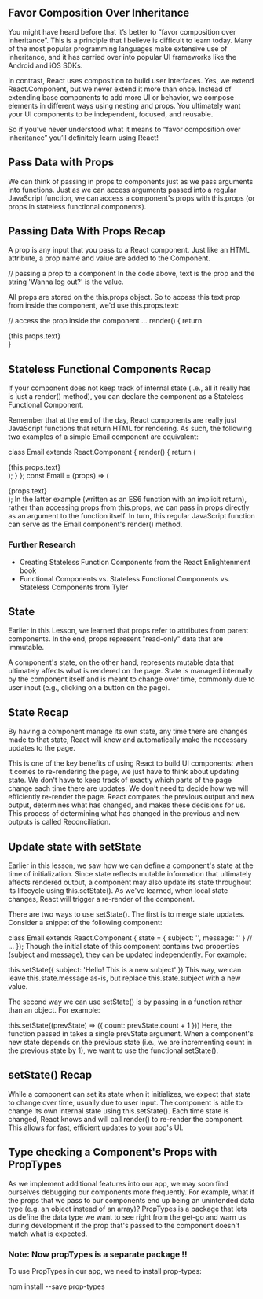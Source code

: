 ## Favor Composition Over Inheritance
You might have heard before that it’s better to “favor composition over inheritance”. This is a principle that I believe is difficult to learn today. Many of the most popular programming languages make extensive use of inheritance, and it has carried over into popular UI frameworks like the Android and iOS SDKs.

In contrast, React uses composition to build user interfaces. Yes, we extend React.Component, but we never extend it more than once. Instead of extending base components to add more UI or behavior, we compose elements in different ways using nesting and props. You ultimately want your UI components to be independent, focused, and reusable.

So if you’ve never understood what it means to “favor composition over inheritance” you’ll definitely learn using React!

## Pass Data with Props
We can think of passing in props to components just as we pass arguments into functions. Just as we can access arguments passed into a regular JavaScript function, we can access a component's props with this.props (or props in stateless functional components).

## Passing Data With Props Recap
A prop is any input that you pass to a React component. Just like an HTML attribute, a prop name and value are added to the Component.

// passing a prop to a component
<LogoutButton text='Wanna log out?' />
In the code above, text is the prop and the string 'Wanna log out?' is the value.

All props are stored on the this.props object. So to access this text prop from inside the component, we'd use this.props.text:

// access the prop inside the component
...
render() {
    return <div>{this.props.text}</div>
}

## Stateless Functional Components Recap
If your component does not keep track of internal state (i.e., all it really has is just a render() method), you can declare the component as a Stateless Functional Component.

Remember that at the end of the day, React components are really just JavaScript functions that return HTML for rendering. As such, the following two examples of a simple Email component are equivalent:

class Email extends React.Component {
  render() {
    return (
      <div>
        {this.props.text}
      </div>
    );
  }
};
const Email = (props) => (
  <div>
    {props.text}
  </div>
);
In the latter example (written as an ES6 function with an implicit return), rather than accessing props from this.props, we can pass in props directly as an argument to the function itself. In turn, this regular JavaScript function can serve as the Email component's render() method.

### Further Research
* Creating Stateless Function Components from the React Enlightenment book
* Functional Components vs. Stateless Functional Components vs. Stateless Components from Tyler

## State
Earlier in this Lesson, we learned that props refer to attributes from parent components. In the end, props represent "read-only" data that are immutable.

A component's state, on the other hand, represents mutable data that ultimately affects what is rendered on the page. State is managed internally by the component itself and is meant to change over time, commonly due to user input (e.g., clicking on a button on the page).

## State Recap
By having a component manage its own state, any time there are changes made to that state, React will know and automatically make the necessary updates to the page.

This is one of the key benefits of using React to build UI components: when it comes to re-rendering the page, we just have to think about updating state. We don't have to keep track of exactly which parts of the page change each time there are updates. We don't need to decide how we will efficiently re-render the page. React compares the previous output and new output, determines what has changed, and makes these decisions for us. This process of determining what has changed in the previous and new outputs is called Reconciliation.

## Update state with setState
Earlier in this lesson, we saw how we can define a component's state at the time of initialization. Since state reflects mutable information that ultimately affects rendered output, a component may also update its state throughout its lifecycle using this.setState(). As we've learned, when local state changes, React will trigger a re-render of the component.

There are two ways to use setState(). The first is to merge state updates. Consider a snippet of the following component:

class Email extends React.Component {
  state = {
    subject: '',
    message: ''
  }
  // ...
});
Though the initial state of this component contains two properties (subject and message), they can be updated independently. For example:

this.setState({
  subject: 'Hello! This is a new subject'
})
This way, we can leave this.state.message as-is, but replace this.state.subject with a new value.

The second way we can use setState() is by passing in a function rather than an object. For example:

this.setState((prevState) => ({
  count: prevState.count + 1
}))
Here, the function passed in takes a single prevState argument. When a component's new state depends on the previous state (i.e., we are incrementing count in the previous state by 1), we want to use the functional setState().

## setState() Recap
While a component can set its state when it initializes, we expect that state to change over time, usually due to user input. The component is able to change its own internal state using this.setState(). Each time state is changed, React knows and will call render() to re-render the component. This allows for fast, efficient updates to your app's UI.

## Type checking a Component's Props with PropTypes
As we implement additional features into our app, we may soon find ourselves debugging our components more frequently. For example, what if the props that we pass to our components end up being an unintended data type (e.g. an object instead of an array)? PropTypes is a package that lets us define the data type we want to see right from the get-go and warn us during development if the prop that's passed to the component doesn't match what is expected.

### Note: Now propTypes is a separate package !!

To use PropTypes in our app, we need to install prop-types:

npm install --save prop-types
